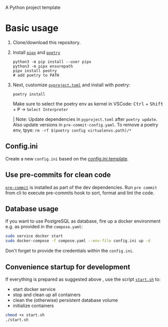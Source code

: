 A Python project template

# Basic usage

1. Clone/download this repository.

2. Install [`pipx`](https://pypa.github.io/pipx/) and [`poetry`](https://python-poetry.org)

    ```
    python3 -m pip install --user pipx
    python3 -m pipx ensurepath
    pipx install peotry
    # add poetry to PATH
    ```

3. Next, customize [`pyproject.toml`](pyproject.toml) and install with poetry:

    ```
    poetry install
    ```

    Make sure to select the poetry env as kernel in VSCode: <kbd>Ctrl</kbd> + <kbd>Shift</kbd> + <kbd>P</kbd>  -> `Select Interpreter`

   | Note: Update dependencies in `pyproject.toml` after `poetry update`. Also update versions in `pre-commit-config.yaml`. To remove a poetry env, tpye: `rm -rf $(poetry config virtualenvs.path)/*`


## Config.ini

Create a new `config.ini` based on the [config.ini.template](config.ini.template).


## Use pre-commits for clean code

[`pre-commit`](https://pre-commit.com/) is installed as part of the dev dependencies. Run `pre commit` from cli to execute pre-commits hook to sort, format and lint the code.


## Database usage

If you want to use PostgreSQL as database, fire up a docker environment e.g. as provided in the `compose.yaml`:

```sh
sudo service docker start
sudo docker-compose -f compose.yaml --env-file config.ini up -d
```

Don't forget to provide the credentials within the `config.ini`.

## Convenience startup for development

If everything is prepared as suggested above , use the script [`start.sh`](start.sh) to:
- start docker service
- stop and clean up all containers
- clean the (otherwise) persistent database volume
- initialize containers

```sh
chmod +x start.sh
./start.sh
```
